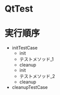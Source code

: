 # QtTest

# 実行順序

- initTestCase
    - init
    - テストメソッド_1
    - cleanup
    - init
    - テストメソッド_2
    - cleanup
- cleanupTestCase
